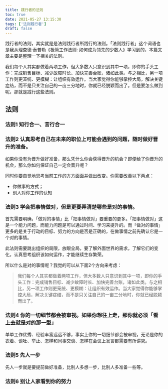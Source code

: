 ```yaml
---
title: 践行者的法则
toc: true
date: 2021-05-27 13:15:30
tags: ['法则践行者']
draft: false
---
```


践行者的法则，其实就是是法则践行者所践行的法则。「法则践行者」这个词语也是我从理查德·泰普勒《极简工作法则: 如何成为领先的少数人》学习到的，本篇文章主要是整理一下相关的法则。

我们每个人其实都做着两项工作，但大多数人只意识到其中一项，即你的手头工作：完成销售目标、减少故障时长、加快完善台账，诸如此类。与之相比，另一项工作则更笼统、更模糊：让组织有效运作。当大家觉得你能够掌控大局，解决关键症结，而不是只关注自己的一亩三分地时，你就已经脱颖而出了。但是要怎么做到呢，那就是践行这些法则。

## 法则

### 法则1 知行合一、言行合一

### 法则2 认真思考自己在未来的职位上可能会遇到的问题，随时做好晋升的准备。

如果你没有为晋升做好准备，那么凭什么你会获得晋升的机会？即便给了你晋升的机会，那么你如何保证自己一定会晋升呢？

同时你要自觉地思考当前工作的方方面面并做出改变。你需要改善以下两点：

- 你做事的方式；
- 别人对你工作的认知

### 法则3 学会把事情做对，但是更要弄清楚哪些是对的事情。

首先需要明确，「做对的事情」比「把事情做对」要重要的更多。「把事情做对」这是一个能力问题，而能力问题是可以通过时间、学习来提升的。而「做对的事情」更多的是关于行动的目标、努力的方向是否是正确的，在做事情之前先确认它是一个对的事情。

此法则需要跳出组织的局限，放眼全局，要了解外面世界的需求，了解它们的变化，认真思考组织该如何运作，才能继续生存繁荣。

所以什么是对的事情呢？我觉的可以从下面2个方向来考虑：

> 我们每个人其实都做着两项工作，但大多数人只意识到其中一项，即你的手头工作：完成销售目标、减少故障时长、加快完善台账，诸如此类。与之相比，另一项工作则更笼统、更模糊：让组织有效运作。当大家觉得你能够掌控大局，解决关键症结，而不是只关注自己的一亩三分地时，你就已经脱颖而出了。

### 法则4 你的一切细节都会被审视。如果你想往上走，那你就必须「看上去就是对的那一型」

单单工作优秀、经验丰富远远不够，事实上你的一切细节都会被审视，无论是你的衣着、谈吐、举止、怎样和同事交谈、怎样在会议上发言都需要有所讲究。

### 法则5 先人一步

先人一步就是要提前做好准备，比别人多想一步，比别人多准备一些等。

### 法则6 别让人家看到你的努力



